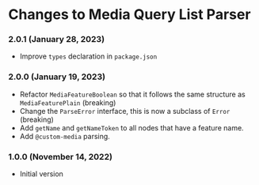 # Changes to Media Query List Parser

### 2.0.1 (January 28, 2023)

- Improve `types` declaration in `package.json`

### 2.0.0 (January 19, 2023)

- Refactor `MediaFeatureBoolean` so that it follows the same structure as `MediaFeaturePlain` (breaking)
- Change the `ParseError` interface, this is now a subclass of `Error` (breaking)
- Add `getName` and `getNameToken` to all nodes that have a feature name.
- Add `@custom-media` parsing.

### 1.0.0 (November 14, 2022)

- Initial version
